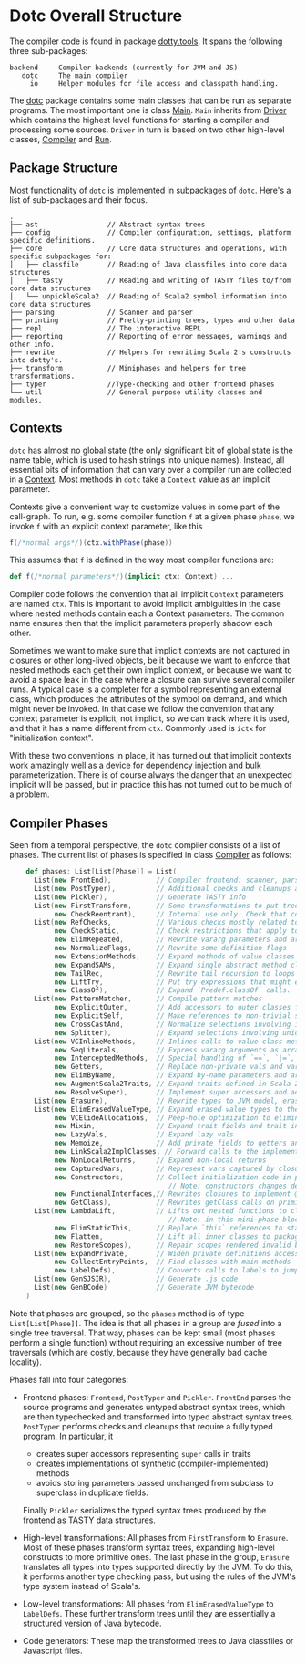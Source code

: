 Dotc Overall Structure
======================
The compiler code is found in package [dotty.tools]. It spans the
following three sub-packages:

```
backend     Compiler backends (currently for JVM and JS)
   dotc     The main compiler
     io     Helper modules for file access and classpath handling.
```

The [dotc] package contains some main classes that can be run as separate
programs. The most important one is class [Main]. `Main` inherits from
[Driver] which contains the highest level functions for starting a compiler
and processing some sources. `Driver` in turn is based on two other high-level
classes, [Compiler] and [Run].

Package Structure
-----------------
Most functionality of `dotc` is implemented in subpackages of `dotc`. Here's a
list of sub-packages and their focus.

```
.
├── ast                 // Abstract syntax trees
├── config              // Compiler configuration, settings, platform specific definitions.
├── core                // Core data structures and operations, with specific subpackages for:
│   ├── classfile       // Reading of Java classfiles into core data structures
│   ├── tasty           // Reading and writing of TASTY files to/from core data structures
│   └── unpickleScala2  // Reading of Scala2 symbol information into core data structures
├── parsing             // Scanner and parser
├── printing            // Pretty-printing trees, types and other data
├── repl                // The interactive REPL
├── reporting           // Reporting of error messages, warnings and other info.
├── rewrite             // Helpers for rewriting Scala 2's constructs into dotty's.
├── transform           // Miniphases and helpers for tree transformations.
├── typer               //Type-checking and other frontend phases
└── util                // General purpose utility classes and modules.
```

Contexts
--------
`dotc` has almost no global state (the only significant bit of global state is
the name table, which is used to hash strings into unique names). Instead, all
essential bits of information that can vary over a compiler run are collected
in a [Context]. Most methods in `dotc` take a `Context` value as an implicit
parameter.

Contexts give a convenient way to customize values in some part of the
call-graph. To run, e.g. some compiler function `f` at a given phase `phase`,
we invoke `f` with an explicit context parameter, like this

```scala
f(/*normal args*/)(ctx.withPhase(phase))
```

This assumes that `f` is defined in the way most compiler functions are:

```scala
def f(/*normal parameters*/)(implicit ctx: Context) ...
```

Compiler code follows the convention that all implicit `Context` parameters are
named `ctx`.  This is important to avoid implicit ambiguities in the case where
nested methods contain each a Context parameters. The common name ensures then
that the implicit parameters properly shadow each other.

Sometimes we want to make sure that implicit contexts are not captured in
closures or other long-lived objects, be it because we want to enforce that
nested methods each get their own implicit context, or because we want to avoid
a space leak in the case where a closure can survive several compiler runs. A
typical case is a completer for a symbol representing an external class, which
produces the attributes of the symbol on demand, and which might never be
invoked. In that case we follow the convention that any context parameter is
explicit, not implicit, so we can track where it is used, and that it has a
name different from `ctx`. Commonly used is `ictx` for "initialization
context".

With these two conventions in place, it has turned out that implicit contexts
work amazingly well as a device for dependency injection and bulk
parameterization.  There is of course always the danger that an unexpected
implicit will be passed, but in practice this has not turned out to be much of
a problem.

Compiler Phases
---------------
Seen from a temporal perspective, the `dotc` compiler consists of a list of
phases. The current list of phases is specified in class [Compiler] as follows:

```scala
    def phases: List[List[Phase]] = List(
      List(new FrontEnd),           // Compiler frontend: scanner, parser, namer, typer
      List(new PostTyper),          // Additional checks and cleanups after type checking
      List(new Pickler),            // Generate TASTY info
      List(new FirstTransform,      // Some transformations to put trees into a canonical form
           new CheckReentrant),     // Internal use only: Check that compiled program has no data races involving global vars
      List(new RefChecks,           // Various checks mostly related to abstract members and overriding
           new CheckStatic,         // Check restrictions that apply to @static members
           new ElimRepeated,        // Rewrite vararg parameters and arguments
           new NormalizeFlags,      // Rewrite some definition flags
           new ExtensionMethods,    // Expand methods of value classes with extension methods
           new ExpandSAMs,          // Expand single abstract method closures to anonymous classes
           new TailRec,             // Rewrite tail recursion to loops
           new LiftTry,             // Put try expressions that might execute on non-empty stacks into their own methods
           new ClassOf),            // Expand `Predef.classOf` calls.
      List(new PatternMatcher,      // Compile pattern matches
           new ExplicitOuter,       // Add accessors to outer classes from nested ones.
           new ExplicitSelf,        // Make references to non-trivial self types explicit as casts
           new CrossCastAnd,        // Normalize selections involving intersection types.
           new Splitter),           // Expand selections involving union types into conditionals
      List(new VCInlineMethods,     // Inlines calls to value class methods
           new SeqLiterals,         // Express vararg arguments as arrays
           new InterceptedMethods,  // Special handling of `==`, `|=`, `getClass` methods
           new Getters,             // Replace non-private vals and vars with getter defs (fields are added later)
           new ElimByName,          // Expand by-name parameters and arguments
           new AugmentScala2Traits, // Expand traits defined in Scala 2.11 to simulate old-style rewritings
           new ResolveSuper),       // Implement super accessors and add forwarders to trait methods
      List(new Erasure),            // Rewrite types to JVM model, erasing all type parameters, abstract types and refinements.
      List(new ElimErasedValueType, // Expand erased value types to their underlying implementation types
           new VCElideAllocations,  // Peep-hole optimization to eliminate unnecessary value class allocations
           new Mixin,               // Expand trait fields and trait initializers
           new LazyVals,            // Expand lazy vals
           new Memoize,             // Add private fields to getters and setters
           new LinkScala2ImplClasses, // Forward calls to the implementation classes of traits defined by Scala 2.11
           new NonLocalReturns,     // Expand non-local returns
           new CapturedVars,        // Represent vars captured by closures as heap objects
           new Constructors,        // Collect initialization code in primary constructors
                                       // Note: constructors changes decls in transformTemplate, no InfoTransformers should be added after it
           new FunctionalInterfaces,// Rewrites closures to implement @specialized types of Functions.
           new GetClass),           // Rewrites getClass calls on primitive types.
      List(new LambdaLift,          // Lifts out nested functions to class scope, storing free variables in environments
                                       // Note: in this mini-phase block scopes are incorrect. No phases that rely on scopes should be here
           new ElimStaticThis,      // Replace `this` references to static objects by global identifiers
           new Flatten,             // Lift all inner classes to package scope
           new RestoreScopes),      // Repair scopes rendered invalid by moving definitions in prior phases of the group
      List(new ExpandPrivate,       // Widen private definitions accessed from nested classes
           new CollectEntryPoints,  // Find classes with main methods
           new LabelDefs),          // Converts calls to labels to jumps
      List(new GenSJSIR),           // Generate .js code
      List(new GenBCode)            // Generate JVM bytecode
    )
```

Note that phases are grouped, so the `phases` method is of type
`List[List[Phase]]`. The idea is that all phases in a group are *fused* into a
single tree traversal. That way, phases can be kept small (most phases perform
a single function) without requiring an excessive number of tree traversals
(which are costly, because they have generally bad cache locality).

Phases fall into four categories:

* Frontend phases: `Frontend`, `PostTyper` and `Pickler`. `FrontEnd` parses the
  source programs and generates untyped abstract syntax trees, which are then
  typechecked and transformed into typed abstract syntax trees.  `PostTyper`
  performs checks and cleanups that require a fully typed program. In
  particular, it

    - creates super accessors representing `super` calls in traits
    - creates implementations of synthetic (compiler-implemented) methods
    - avoids storing parameters passed unchanged from subclass to superclass in
      duplicate fields.

  Finally `Pickler` serializes the typed syntax trees produced by the frontend
  as TASTY data structures.

* High-level transformations: All phases from `FirstTransform` to `Erasure`.
  Most of these phases transform syntax trees, expanding high-level constructs
  to more primitive ones. The last phase in the group, `Erasure` translates all
  types into types supported directly by the JVM. To do this, it performs
  another type checking pass, but using the rules of the JVM's type system
  instead of Scala's.

* Low-level transformations: All phases from `ElimErasedValueType` to
  `LabelDefs`. These further transform trees until they are essentially a
  structured version of Java bytecode.

* Code generators: These map the transformed trees to Java classfiles or
  Javascript files.

[dotty.tools]: https://github.com/lampepfl/dotty/tree/master/src/dotty/tools
[dotc]: https://github.com/lampepfl/dotty/tree/master/src/dotty/tools/dotc
[Main]: https://github.com/lampepfl/dotty/blob/master/src/dotty/tools/dotc/Main.scala
[Driver]: https://github.com/lampepfl/dotty/blob/master/src/dotty/tools/dotc/Driver.scala
[Compiler]: https://github.com/lampepfl/dotty/blob/master/src/dotty/tools/dotc/Compiler.scala
[Run]: https://github.com/lampepfl/dotty/blob/master/src/dotty/tools/dotc/Run.scala
[Context]: https://github.com/lampepfl/dotty/blob/master/src/dotty/tools/dotc/core/Contexts.scala
